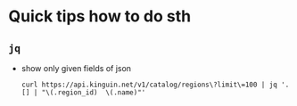 # Quick tips how to do sth

## `jq`

- show only given fields of json
  ```
  curl https://api.kinguin.net/v1/catalog/regions\?limit\=100 | jq '.[] | "\(.region_id)  \(.name)"'
  ```
